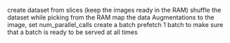 create dataset from slices (keep the images ready in the RAM)
shuffle the dataset while picking from the RAM
map the data Augmentations to the image, set num_parallel_calls
create a batch
prefetch 1 batch to make sure that a batch is ready to be served at all times